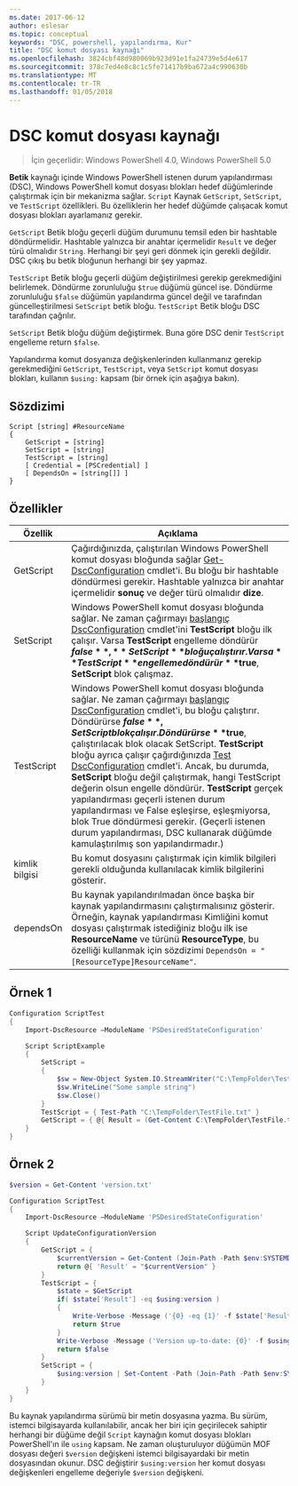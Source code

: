 ```yaml
---
ms.date: 2017-06-12
author: eslesar
ms.topic: conceptual
keywords: "DSC, powershell, yapılandırma, Kur"
title: "DSC komut dosyası kaynağı"
ms.openlocfilehash: 3824cbf48d980069b923d91e1fa24739e5d4e617
ms.sourcegitcommit: 378c7ed4e8c8c1c5fe71417b9ba672a4c990630b
ms.translationtype: MT
ms.contentlocale: tr-TR
ms.lasthandoff: 01/05/2018
---
```

# <a name="dsc-script-resource"></a>DSC komut dosyası kaynağı

 
> İçin geçerlidir: Windows PowerShell 4.0, Windows PowerShell 5.0

**Betik** kaynağı içinde Windows PowerShell istenen durum yapılandırması (DSC), Windows PowerShell komut dosyası blokları hedef düğümlerinde çalıştırmak için bir mekanizma sağlar. `Script` Kaynak `GetScript`, `SetScript`, ve `TestScript` özellikleri. Bu özelliklerin her hedef düğümde çalışacak komut dosyası blokları ayarlamanız gerekir. 

`GetScript` Betik bloğu geçerli düğüm durumunu temsil eden bir hashtable döndürmelidir. Hashtable yalnızca bir anahtar içermelidir `Result` ve değer türü olmalıdır `String`. Herhangi bir şeyi geri dönmek için gerekli değildir. DSC çıkış bu betik bloğunun herhangi bir şey yapmaz.

`TestScript` Betik bloğu geçerli düğüm değiştirilmesi gerekip gerekmediğini belirlemek. Döndürme zorunluluğu `$true` düğümü güncel ise. Döndürme zorunluluğu `$false` düğümün yapılandırma güncel değil ve tarafından güncelleştirilmesi `SetScript` betik bloğu. `TestScript` Betik bloğu DSC tarafından çağrılır.

`SetScript` Betik bloğu düğüm değiştirmek. Buna göre DSC denir `TestScript` engelleme return `$false`.

Yapılandırma komut dosyanıza değişkenlerinden kullanmanız gerekip gerekmediğini `GetScript`, `TestScript`, veya `SetScript` komut dosyası blokları, kullanın `$using:` kapsam (bir örnek için aşağıya bakın).


## <a name="syntax"></a>Sözdizimi

```
Script [string] #ResourceName
{
    GetScript = [string]
    SetScript = [string]
    TestScript = [string]
    [ Credential = [PSCredential] ]
    [ DependsOn = [string[]] ]
}
```

## <a name="properties"></a>Özellikler

|  Özellik  |  Açıklama   | 
|---|---| 
| GetScript| Çağırdığınızda, çalıştırılan Windows PowerShell komut dosyası bloğunda sağlar [Get-DscConfiguration](https://technet.microsoft.com/en-us/library/dn407379.aspx) cmdlet'i. Bu bloğu bir hashtable döndürmesi gerekir. Hashtable yalnızca bir anahtar içermelidir **sonuç** ve değer türü olmalıdır **dize**.| 
| SetScript| Windows PowerShell komut dosyası bloğunda sağlar. Ne zaman çağırmayı [başlangıç DscConfiguration](https://technet.microsoft.com/en-us/library/dn521623.aspx) cmdlet'ini **TestScript** bloğu ilk çalışır. Varsa **TestScript** engelleme döndürür **$false**, **SetScript** bloğu çalıştırır. Varsa **TestScript** engelleme döndürür **$true**, **SetScript** blok çalışmaz.| 
| TestScript| Windows PowerShell komut dosyası bloğunda sağlar. Ne zaman çağırmayı [başlangıç DscConfiguration](https://technet.microsoft.com/en-us/library/dn521623.aspx) cmdlet'i, bu bloğu çalıştırır. Döndürürse **$false**, SetScript blok çalışır. Döndürürse **$true**, çalıştırılacak blok olacak SetScript. **TestScript** bloğu ayrıca çalışır çağırdığınızda [Test DscConfiguration](https://technet.microsoft.com/en-us/library/dn407382.aspx) cmdlet'i. Ancak, bu durumda, **SetScript** bloğu değil çalıştırmak, hangi TestScript değerin olsun engelle döndürür. **TestScript** gerçek yapılandırması geçerli istenen durum yapılandırması ve False eşleşirse, eşleşmiyorsa, blok True döndürmesi gerekir. (Geçerli istenen durum yapılandırması, DSC kullanarak düğümde kamulaştırılmış son yapılandırmadır.)| 
| kimlik bilgisi| Bu komut dosyasını çalıştırmak için kimlik bilgileri gerekli olduğunda kullanılacak kimlik bilgilerini gösterir.| 
| dependsOn| Bu kaynak yapılandırılmadan önce başka bir kaynak yapılandırmasını çalıştırmalısınız gösterir. Örneğin, kaynak yapılandırması Kimliğini komut dosyası çalıştırmak istediğiniz bloğu ilk ise **ResourceName** ve türünü **ResourceType**, bu özelliği kullanmak için sözdizimi `DependsOn = "[ResourceType]ResourceName"`.

## <a name="example-1"></a>Örnek 1
```powershell
Configuration ScriptTest
{
    Import-DscResource –ModuleName 'PSDesiredStateConfiguration'

    Script ScriptExample
    {
        SetScript = 
        { 
            $sw = New-Object System.IO.StreamWriter("C:\TempFolder\TestFile.txt")
            $sw.WriteLine("Some sample string")
            $sw.Close()
        }
        TestScript = { Test-Path "C:\TempFolder\TestFile.txt" }
        GetScript = { @{ Result = (Get-Content C:\TempFolder\TestFile.txt) } }          
    }
}
```

## <a name="example-2"></a>Örnek 2
```powershell
$version = Get-Content 'version.txt'

Configuration ScriptTest
{
    Import-DscResource –ModuleName 'PSDesiredStateConfiguration'

    Script UpdateConfigurationVersion
    {
        GetScript = { 
            $currentVersion = Get-Content (Join-Path -Path $env:SYSTEMDRIVE -ChildPath 'version.txt')
            return @{ 'Result' = "$currentVersion" }
        }          
        TestScript = { 
            $state = $GetScript
            if( $state['Result'] -eq $using:version )
            {
                Write-Verbose -Message ('{0} -eq {1}' -f $state['Result'],$using:version)
                return $true
            }
            Write-Verbose -Message ('Version up-to-date: {0}' -f $using:version)
            return $false
        }
        SetScript = { 
            $using:version | Set-Content -Path (Join-Path -Path $env:SYSTEMDRIVE -ChildPath 'version.txt')
        }
    }
}
```

Bu kaynak yapılandırma sürümü bir metin dosyasına yazma. Bu sürüm, istemci bilgisayarda kullanılabilir, ancak her biri için geçirilecek sahiptir herhangi bir düğüme değil `Script` kaynağın komut dosyası blokları PowerShell'ın ile `using` kapsam. Ne zaman oluşturuluyor düğümün MOF dosyası değeri `$version` değişkeni istemci bilgisayardaki bir metin dosyasından okunur. DSC değiştirir `$using:version` her komut dosyası değişkenleri engelleme değeriyle `$version` değişkeni.

